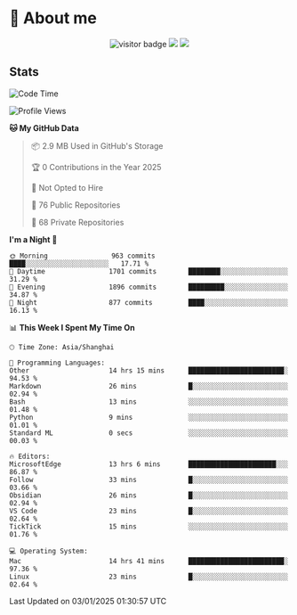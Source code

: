<!-- ![](https://youpai.roccoshi.top/img/20200804214216.png) -->

# 🧐 About me
 
<p align="center">
<img src="https://visitor-badge.laobi.icu/badge?page_id=Lincest.Lincest&title=hits" alt="visitor badge"/>
<a href="mailto:imroccoshi@gmail.com"><img src="https://img.shields.io/badge/gmail-imroccoshi%40gmail.com-red"></a>
<a href="https://blog.roccoshi.top"><img src="https://img.shields.io/badge/blog-roccoshi-green"></a>
</p>

## Stats

<!--START_SECTION:waka-->
![Code Time](http://img.shields.io/badge/Code%20Time-1%2C865%20hrs%2041%20mins-blue)

![Profile Views](http://img.shields.io/badge/Profile%20Views-0-blue)

**🐱 My GitHub Data** 

> 📦 2.9 MB Used in GitHub's Storage 
 > 
> 🏆 0 Contributions in the Year 2025
 > 
> 🚫 Not Opted to Hire
 > 
> 📜 76 Public Repositories 
 > 
> 🔑 68 Private Repositories 
 > 
**I'm a Night 🦉** 

```text
🌞 Morning                963 commits         ████░░░░░░░░░░░░░░░░░░░░░   17.71 % 
🌆 Daytime                1701 commits        ████████░░░░░░░░░░░░░░░░░   31.29 % 
🌃 Evening                1896 commits        █████████░░░░░░░░░░░░░░░░   34.87 % 
🌙 Night                  877 commits         ████░░░░░░░░░░░░░░░░░░░░░   16.13 % 
```


📊 **This Week I Spent My Time On** 

```text
🕑︎ Time Zone: Asia/Shanghai

💬 Programming Languages: 
Other                    14 hrs 15 mins      ████████████████████████░   94.53 % 
Markdown                 26 mins             █░░░░░░░░░░░░░░░░░░░░░░░░   02.94 % 
Bash                     13 mins             ░░░░░░░░░░░░░░░░░░░░░░░░░   01.48 % 
Python                   9 mins              ░░░░░░░░░░░░░░░░░░░░░░░░░   01.01 % 
Standard ML              0 secs              ░░░░░░░░░░░░░░░░░░░░░░░░░   00.03 % 

🔥 Editors: 
MicrosoftEdge            13 hrs 6 mins       ██████████████████████░░░   86.87 % 
Follow                   33 mins             █░░░░░░░░░░░░░░░░░░░░░░░░   03.66 % 
Obsidian                 26 mins             █░░░░░░░░░░░░░░░░░░░░░░░░   02.94 % 
VS Code                  23 mins             █░░░░░░░░░░░░░░░░░░░░░░░░   02.64 % 
TickTick                 15 mins             ░░░░░░░░░░░░░░░░░░░░░░░░░   01.76 % 

💻 Operating System: 
Mac                      14 hrs 41 mins      ████████████████████████░   97.36 % 
Linux                    23 mins             █░░░░░░░░░░░░░░░░░░░░░░░░   02.64 % 
```


 Last Updated on 03/01/2025 01:30:57 UTC
<!--END_SECTION:waka-->


